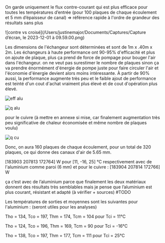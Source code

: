 On garde uniquement le flux contre-courant qui est plus efficace pour toutes les températures d’entrée (pour 100 plaques de chaque écoulement et 5 mm d’épaisseur de canal) => référence rapide à l'ordre de grandeur des résultats sans plus

![contre vs croisé](/Users/justinemajor/Documents/Captures/Capture d’écran, le 2023-12-01 à 09.59.00.png)

Les dimensions de l'échangeur sont déterminées et sont de 1m x .40m x 2m. Les échangeurs à haute performance ont 90-95% d'efficacité et plus on ajoute de plaque, plus ça prend de force de pompage pour bouger l'air dans l'échangeur. on ne veut pas surestimer le nombre de plaques sinon ça va prendre énormément d'énergie de pompe juste pour faire circuler l'air et l'économie d'énergie devient alors moins intéressante. À partir de 90% aussi, la performance augmente très peu et le faible ajout de performance est teinté d'un cout d'achat vraiment plus élevé et de cout d'opération plus élevé.

![eff alu](/Users/justinemajor/Downloads/pdf2png/efficacite_alu/efficacite_alu-1.png)

![q alu](/Users/justinemajor/Downloads/pdf2png/chaleur_alu/chaleur_alu-1.png)

pour le cuivre (à mettre en annexe si mise, car finalement augmentation très peu significative de chaleur économisée et même nombre de plaques voulu)

![q cu](/Users/justinemajor/Downloads/pdf2png/chaleur_cuivre/chaleur_cuivre-1.png)

Donc, on aura 160 plaques de chaque écoulement, pour un total de 320 plaques, ce qui donne des canaux d'air de 5.65 mm.

[183903 207813 172764] W pour [11, -16, 25] ℃ respectivement avec de l'aluminium comme paroi (6 mm) et pour le cuivre : [183904 207814 172766] W

ça c’est avec de l’aluminium parce que finalement les deux matériaux donnent des résultats très semblables mais je pense que l’aluminium est plus courant, résistant et adapté (à vérifier + sources) #TODO

Les températures de sorties et moyennes sont les suivantes pour l'aluminium : (seront utiles pour les analyses)

Tho = 134, Tco = 197, Thm = 174, Tcm = 104 pour Tci = 11℃

Tho = 124, Tco = 196, Thm = 169, Tcm = 90 pour Tci = -16℃

Tho = 138, Tco = 197, Thm = 177, Tcm = 111 pour Tci = 25℃


